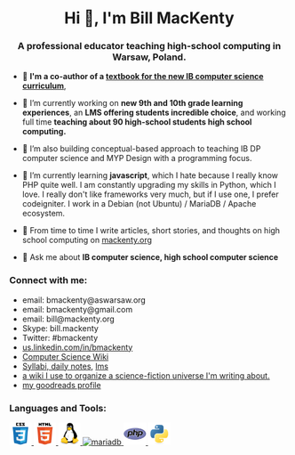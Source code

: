 <h1 align="center">Hi 👋, I'm Bill MacKenty</h1>
<h3 align="center">A professional educator teaching high-school computing in Warsaw, Poland.</h3>

- 📝 **I'm a co-author of a [textbook for the new IB computer science curriculum](https://global.oup.com/education/product/oxford-resources-for-ib-dp-computer-science-course-book-9781382063920/?region=international&srsltid=AfmBOorSEJQmnDnYTswmkv2HKudO9CmYGl5MkNHqTpbzHKAND1mS146h)**, 

- 🔭 I’m currently working on **new 9th and 10th grade learning experiences**, an **LMS offering students incredible choice**, and working full time **teaching about 90 high-school students high school computing.**

- 🔭 I’m also building conceptual-based approach to teaching IB DP computer science and MYP Design with a programming focus.

- 🌱 I’m currently learning **javascript**, which I hate because I really know PHP quite well. I am constantly upgrading my skills in Python, which I love. I really don't like frameworks very much, but if I use one, I prefer codeigniter. I work in a Debian (not Ubuntu) / MariaDB / Apache ecosystem. 

- 📝 From time to time I write articles, short stories, and thoughts on high school computing on [mackenty.org](https://mackenty.org)

- 💬 Ask me about **IB computer science, high school computer science**

<h3 align="left">Connect with me:</h3>
<p align="left">
  <ul>
    <li>
      <span>email: bmackenty@aswarsaw.org</span>
    </li>
    <li>
      <span>email: bmackenty@gmail.com</span>
    </li>
    <li>
      <span>email: bill@mackenty.org</span>
    </li>
    <li>
      <span>Skype: bill.mackenty</span>
    </li>
    <li>
      <span>Twitter: #bmackenty</span>
    </li>
    <li>
      <span><a href="http://us.linkedin.com/in/bmackenty">us.linkedin.com/in/bmackenty</a></span>
    </li>
    <li>
      <span><a href="http://computersciencewiki.org">Computer Science Wiki</a></span>
    </li>
    <li>
      <span><a href="https://courses.computersciencewiki.org/">Syllabi, daily notes,</a> <a href="https://lms.computersciencewiki.org/">lms</a></span>
    </li>
        <li>
    <span><a href="https://games.mackenty.org">a wiki I use to organize a science-fiction universe I'm writing about.</a></span>
    </li>
    <li>
    <span><a href="https://www.goodreads.com/user/show/873149-bill">my goodreads profile</a></span>
    </li>
  </ul>
</p>

<h3 align="left">Languages and Tools:</h3>
<p align="left">  <a href="https://www.w3schools.com/css/" target="_blank" rel="noreferrer"> <img src="https://raw.githubusercontent.com/devicons/devicon/master/icons/css3/css3-original-wordmark.svg" alt="css3" width="40" height="40"/> </a> <a href="https://www.w3.org/html/" target="_blank" rel="noreferrer"> <img src="https://raw.githubusercontent.com/devicons/devicon/master/icons/html5/html5-original-wordmark.svg" alt="html5" width="40" height="40"/> </a> <a href="https://www.linux.org/" target="_blank" rel="noreferrer"> <img src="https://raw.githubusercontent.com/devicons/devicon/master/icons/linux/linux-original.svg" alt="linux" width="40" height="40"/> </a> <a href="https://mariadb.org/" target="_blank" rel="noreferrer"> <img src="https://www.vectorlogo.zone/logos/mariadb/mariadb-icon.svg" alt="mariadb" width="40" height="40"/> </a> <a href="https://www.php.net" target="_blank" rel="noreferrer"> <img src="https://raw.githubusercontent.com/devicons/devicon/master/icons/php/php-original.svg" alt="php" width="40" height="40"/> </a> <a href="https://www.python.org" target="_blank" rel="noreferrer"> <img src="https://raw.githubusercontent.com/devicons/devicon/master/icons/python/python-original.svg" alt="python" width="40" height="40"/> </a> </p>
